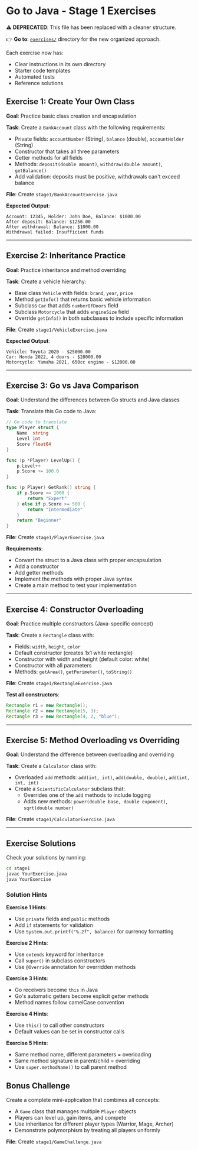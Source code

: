 # Go to Java - Stage 1 Exercises

⚠️ **DEPRECATED**: This file has been replaced with a cleaner structure.

👉 **Go to**: [`exercises/`](exercises/) directory for the new organized approach.

Each exercise now has:
- Clear instructions in its own directory
- Starter code templates
- Automated tests
- Reference solutions

## Exercise 1: Create Your Own Class

**Goal**: Practice basic class creation and encapsulation

**Task**: Create a `BankAccount` class with the following requirements:
- Private fields: `accountNumber` (String), `balance` (double), `accountHolder` (String)
- Constructor that takes all three parameters
- Getter methods for all fields
- Methods: `deposit(double amount)`, `withdraw(double amount)`, `getBalance()`
- Add validation: deposits must be positive, withdrawals can't exceed balance

**File**: Create `stage1/BankAccountExercise.java`

**Expected Output**:
```
Account: 12345, Holder: John Doe, Balance: $1000.00
After deposit: Balance: $1250.00
After withdrawal: Balance: $1000.00
Withdrawal failed: Insufficient funds
```

---

## Exercise 2: Inheritance Practice

**Goal**: Practice inheritance and method overriding

**Task**: Create a vehicle hierarchy:
- Base class `Vehicle` with fields: `brand`, `year`, `price`
- Method `getInfo()` that returns basic vehicle information
- Subclass `Car` that adds `numberOfDoors` field
- Subclass `Motorcycle` that adds `engineSize` field
- Override `getInfo()` in both subclasses to include specific information

**File**: Create `stage1/VehicleExercise.java`

**Expected Output**:
```
Vehicle: Toyota 2020 - $25000.00
Car: Honda 2022, 4 doors - $28000.00
Motorcycle: Yamaha 2021, 650cc engine - $12000.00
```

---

## Exercise 3: Go vs Java Comparison

**Goal**: Understand the differences between Go structs and Java classes

**Task**: Translate this Go code to Java:

```go
// Go code to translate
type Player struct {
    Name  string
    Level int
    Score float64
}

func (p *Player) LevelUp() {
    p.Level++
    p.Score += 100.0
}

func (p Player) GetRank() string {
    if p.Score >= 1000 {
        return "Expert"
    } else if p.Score >= 500 {
        return "Intermediate"
    }
    return "Beginner"
}
```

**File**: Create `stage1/PlayerExercise.java`

**Requirements**:
- Convert the struct to a Java class with proper encapsulation
- Add a constructor
- Add getter methods
- Implement the methods with proper Java syntax
- Create a main method to test your implementation

---

## Exercise 4: Constructor Overloading

**Goal**: Practice multiple constructors (Java-specific concept)

**Task**: Create a `Rectangle` class with:
- Fields: `width`, `height`, `color`
- Default constructor (creates 1x1 white rectangle)
- Constructor with width and height (default color: white)
- Constructor with all parameters
- Methods: `getArea()`, `getPerimeter()`, `toString()`

**File**: Create `stage1/RectangleExercise.java`

**Test all constructors**:
```java
Rectangle r1 = new Rectangle();
Rectangle r2 = new Rectangle(5, 3);
Rectangle r3 = new Rectangle(4, 2, "blue");
```

---

## Exercise 5: Method Overloading vs Overriding

**Goal**: Understand the difference between overloading and overriding

**Task**: Create a `Calculator` class with:
- Overloaded `add` methods: `add(int, int)`, `add(double, double)`, `add(int, int, int)`
- Create a `ScientificCalculator` subclass that:
  - Overrides one of the `add` methods to include logging
  - Adds new methods: `power(double base, double exponent)`, `sqrt(double number)`

**File**: Create `stage1/CalculatorExercise.java`

---

## Exercise Solutions

Check your solutions by running:
```bash
cd stage1
javac YourExercise.java
java YourExercise
```

### Solution Hints

**Exercise 1 Hints**:
- Use `private` fields and `public` methods
- Add `if` statements for validation
- Use `System.out.printf("%.2f", balance)` for currency formatting

**Exercise 2 Hints**:
- Use `extends` keyword for inheritance
- Call `super()` in subclass constructors
- Use `@Override` annotation for overridden methods

**Exercise 3 Hints**:
- Go receivers become `this` in Java
- Go's automatic getters become explicit getter methods
- Method names follow camelCase convention

**Exercise 4 Hints**:
- Use `this()` to call other constructors
- Default values can be set in constructor calls

**Exercise 5 Hints**:
- Same method name, different parameters = overloading
- Same method signature in parent/child = overriding
- Use `super.methodName()` to call parent method

## Bonus Challenge

Create a complete mini-application that combines all concepts:
- A `Game` class that manages multiple `Player` objects
- Players can level up, gain items, and compete
- Use inheritance for different player types (Warrior, Mage, Archer)
- Demonstrate polymorphism by treating all players uniformly

**File**: Create `stage1/GameChallenge.java`